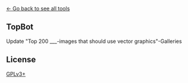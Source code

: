 [← Go back to see all tools](https://github.com/MarcoFalke/wiki-java-tools#wiki-tools)

## TopBot
Update "Top 200 ___-images that should use vector graphics"-Galleries

## License
[GPLv3+](COPYING.GPL)
